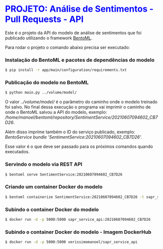 # <span style="color:blue">PROJETO: Análise de Sentimentos - Pull Requests - API</span>

Este é o projeto da API do modelo de análise de sentimentos que foi publicado utilizando o framework [BentoML](https://docs.bentoml.org/en/latest/index.html).

Para rodar o projeto o comando abaixo precisa ser executado:

### Instalação do BentoML e pacotes de dependências do modelo
```bash
$ pip install -r app/main/configuration/requirements.txt
```


### Publicação do modelo no BentoML
```bash
$ python main.py ../volume/model/
```
O valor <i>../volume/model/</i> é o parâmetro do caminho onde o modelo treinado foi salvo.
No final dessa execução o programa vai imprimir o caminho de onde o BentoML salvou a API do modelo, exemplo: <i>/home/manoel/bentoml/repository/SentimentService/20210607094602_CB7D26</i>.

Além disso imprime também o ID do serviço publicado, exemplo: <i>BentoService bundle 'SentimentService:20210607094602_CB7D26'</i>.

Esse valor é o que deve ser passado para os próximos comandos quando executados.

### Servindo o modelo via REST API
```bash
$ bentoml serve SentimentService:20210607094602_CB7D26
```

### Criando um container Docker do modelo
```bash
$ bentoml containerize SentimentService:20210607094602_CB7D26 -t sapr_service_api
```

### Subindo o container Docker do modelo
```bash
$ docker run -d -p 5000:5000 sapr_service_api:20210607094602_CB7D26
```

### Subindo o container Docker do modelo - Imagem DockerHub
```bash
$ docker run -d -p 5000:5000 verissimomanoel/sapr_service_api
```